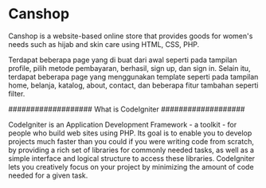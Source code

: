 # Canshop
Canshop is a website-based online store that provides goods for women's needs such as hijab and skin care using HTML, CSS, PHP.

Terdapat beberapa page yang di buat dari awal seperti pada tampilan profile, pilih metode pembayaran, berhasil, sign up, dan sign in. Selain itu, terdapat beberapa page yang menggunakan template seperti pada tampilan home, belanja, katalog, about, contact, dan beberapa fitur tambahan seperti filter. 



###################
What is CodeIgniter
###################

CodeIgniter is an Application Development Framework - a toolkit - for people
who build web sites using PHP. Its goal is to enable you to develop projects
much faster than you could if you were writing code from scratch, by providing
a rich set of libraries for commonly needed tasks, as well as a simple
interface and logical structure to access these libraries. CodeIgniter lets
you creatively focus on your project by minimizing the amount of code needed
for a given task.
